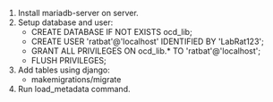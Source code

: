 1. Install mariadb-server on server.
2. Setup database and user:
    - CREATE DATABASE IF NOT EXISTS ocd_lib;
    - CREATE USER 'ratbat'@'localhost' IDENTIFIED BY 'LabRat123';
    - GRANT ALL PRIVILEGES ON ocd_lib.* TO 'ratbat'@'localhost';
    - FLUSH PRIVILEGES;
3. Add tables using django:
    - makemigrations/migrate
4. Run load_metadata command.